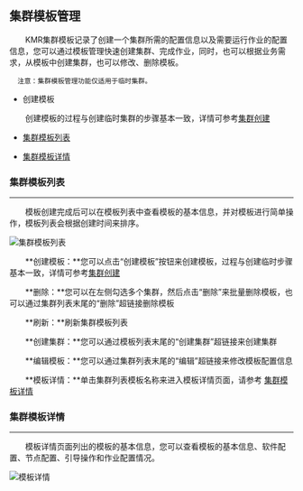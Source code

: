 ## 集群模板管理

　　KMR集群模板记录了创建一个集群所需的配置信息以及需要运行作业的配置信息，您可以通过模板管理快速创建集群、完成作业，同时，也可以根据业务需求，从模板中创建集群，也可以修改、删除模板。
  
      注意：集群模板管理功能仅适用于临时集群。

* 创建模板
  
　　创建模板的过程与创建临时集群的步骤基本一致，详情可参考[集群创建](chuang_jian_ji_qun_kuai_su_xuan_xiang.md)

* [集群模板列表](#ji_qun_mu_ban_lie_biao)

* [集群模板详情](#ji_qun_mu_ban_xiang_qing)

<h3 name="ji_qun_mu_ban_lie_biao" id="ji_qun_mu_ban_lie_biao">集群模板列表</h3>


---


　　模板创建完成后可以在模板列表中查看模板的基本信息，并对模板进行简单操作，模板列表会根据创建时间来排序。
  
  ![集群模板列表](http://kmr-bj.ks3-cn-beijing.ksyun.com/doc_pic/jqmb1.png)   
  
　　**创建模板：**您可以点击“创建模板”按钮来创建模板，过程与创建临时步骤基本一致，详情可参考[集群创建](chuang_jian_ji_qun_kuai_su_xuan_xiang.md)

　　**删除：**您可以在左侧勾选多个集群，然后点击“删除”来批量删除模板，也可以通过集群列表末尾的“删除”超链接删除模板
  
　　**刷新：**刷新集群模板列表
  
　　**创建集群：**您可以通过模板列表末尾的“创建集群”超链接来创建集群
  
　　**编辑模板：**您可以通过集群列表末尾的“编辑”超链接来修改模板配置信息
  
　　**模板详情：**单击集群列表模板名称来进入模板详情页面，请参考 [集群模板详情](#ji_qun_mu_ban_xiang_qing)
  
<h3 name="ji_qun_mu_ban_xiang_qing" id="ji_qun_mu_ban_xiang_qing">集群模板详情</h3>


---  

　　模板详情页面列出的模板的基本信息，您可以查看模板的基本信息、软件配置、节点配置、引导操作和作业配置情况。
  
  ![模板详情](http://kmr-bj.ks3-cn-beijing.ksyun.com/doc_pic/jqmb2.png)
  
  


 